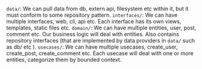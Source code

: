 `data/`: We can pull data from db, extern api, filesystem etc within it, but it must conform to some repository pattern.
`interfaces/`: We can have multiple interfaces, web, cli, api etc. Each interface has its own views, templates, static files etc.
`domain/`: We can have multiple entities, user, post, comment etc. Our business logic will deal with entities. Also contains repository interfaces (that are implemented by data providers in `data/` such as db/ etc ).
`usecases/`: We can have multiple usecases, create_user, create_post, create_comment etc. Each usecase will deal with one or more entities, categorize them by bounded context.
